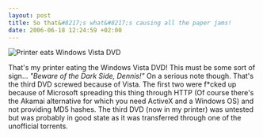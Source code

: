 ```yaml
--- 
layout: post
title: So that&#8217;s what&#8217;s causing all the paper jams!
date: 2006-06-18 12:24:59 +02:00
---
```

![Printer eats Windows Vista DVD](http://static.flickr.com/57/169501392_0d608f5fd6.jpg?v=0)

That's my printer eating the Windows Vista DVD! This must be some sort of sign... *"Beware of the Dark Side, Dennis!"* On a serious note though. That's the third DVD screwed because of Vista. The first two were f*cked up because of Microsoft spreading this thing through HTTP (Of course there's the Akamai alternative for which you need ActiveX and a Windows OS) and not providing MD5 hashes. The third DVD (now in my printer) was untested but was probably in good state as it was transferred through one of the unofficial torrents.
